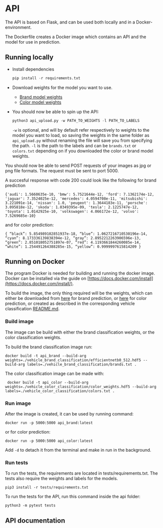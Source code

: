 # API

The API is based on Flask, and can be used both locally and in a Docker-environment.

The Dockerfile creates a Docker image which contains an API and the model for use in prediction.
 

## Running locally

* Install dependencies
   ```py
   pip install -r requirements.txt
   ```

* Download weights for the model you want to use.
  * [Brand model weights](https://drive.google.com/file/d/1CXWGf2hj_sJXIsSE4wfqUOqIv-EsYf7x/view?usp=sharing)
  * [Color model weights](https://drive.google.com/file/d/1lRUEykbsTh3VXAQqPaILYLzWt2cDDsBP/view?usp=sharing)

* You should now be able to spin up the API:

  ```py
  python3 api_upload.py -w PATH_TO_WEIGHTS -l PATH_TO_LABELS
  ```

   `-w` is optional, and will by default refer respectively to weights to the model you want to load, so saving the weights in the same folder as `api_upload.py` without renaming the file will save you from specifying the path.
   `-l` is the path to the labels and can be `brands.txt` or `colors.txt` depending on if you downloaded the color or brand model weights.
   
 You should now be able to send POST requests of your images as jpg or png file formats. The request must be sent to port 5000.

 A succesful response with code 200 could look like the following for brand prediction
 ```
 {'audi': 1.5660635e-10, 'bmw': 5.7521644e-12, 'ford': 7.1362174e-12, 'jaguar': 7.3524025e-12, 'mercedes': 4.0594708e-11, 'mitsubishi': 3.221091e-14, 'nissan': 1.0, 'peugeot': 1.3644183e-11, 'porsche': 3.095818e-12, 'skoda': 1.0349395e-09, 'tesla': 2.1225747e-12, 'toyota': 1.0142925e-10, 'volkswagen': 4.066172e-12, 'volvo': 7.5269685e-10}
 ```

and for color prediction:
 ```
{ “black”: 5.854989102851937e-18, “blue”: 1.0627216710530196e-14, “cyan”: 8.173336139838394e-12, “gray”: 2.8952212263906596e-13, “green”: 2.851018052751897e-07, “red”: 4.1193661844260085e-14, “white”: 1.254491264388285e-15, “yellow”: 0.9999997615814209 }
 ```

## Running on Docker

The program Docker is needed for building and running the docker image.
Docker can be installed via the guide on [https://docs.docker.com/install](https://docs.docker.com/install/). 

To build the image, the only thing required will be the weights, which can either be downloaded from [here](https://drive.google.com/file/d/1CXWGf2hj_sJXIsSE4wfqUOqIv-EsYf7x/view?usp=sharing) for brand prediction, or [here](https://drive.google.com/file/d/1lRUEykbsTh3VXAQqPaILYLzWt2cDDsBP/view?usp=sharing) for color prediction, or created as described in the corresponding vehicle classification [README.md](../README.md).


### Build image

The image can be build with either the brand classification weights, or the color classification weights.

To build the brand classification image run:
```
docker build -t api_brand --build-arg weights=./vehicle_brand_classification/efficientnetb0_512.hdf5 --build-arg labels=./vehicle_brand_classification/brands.txt .
```

The color classification image can be made with:
```
 docker build -t api_color --build-arg weights=./vehicle_color_classification/color_weights.hdf5 --build-arg labels=./vehicle_color_classification/colors.txt .
```

### Run image
After the image is created, it can be used by running command:
```
docker run -p 5000:5000 api_brand:latest
```
or for color prediction:
```
docker run -p 5000:5000 api_color:latest
```

Add `-d` to detach it from the terminal and make in run in the background.


### Run tests
To run the tests, the requirements are located in tests/requirements.txt. 
The tests also require the weights and labels for the models.
```
pip3 install -r tests/requirements.txt
```
To run the tests for the API, run this command inside the api folder:
```
python3 -m pytest tests
```

## API documentation

